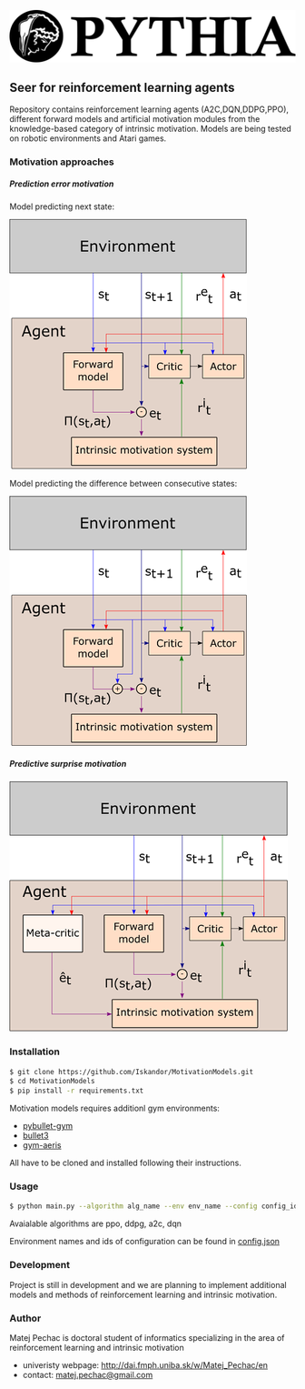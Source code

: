 ![](https://raw.githubusercontent.com/Iskandor/MotivationModels/master/assets/pythia_logo.png)
## Seer for reinforcement learning agents

Repository contains reinforcement learning agents (A2C,DQN,DDPG,PPO), different forward models and artificial motivation modules from the knowledge-based category of intrinsic motivation. Models are being tested on robotic environments and Atari games.

### Motivation approaches
##### Prediction error motivation

Model predicting next state:

![](https://raw.githubusercontent.com/Iskandor/MotivationModels/master/assets/fm.png)

Model predicting the difference between consecutive states:

![](https://raw.githubusercontent.com/Iskandor/MotivationModels/master/assets/rfm.png)

##### Predictive surprise motivation
![](https://raw.githubusercontent.com/Iskandor/MotivationModels/master/assets/mcg.png)

### Installation

```sh
$ git clone https://github.com/Iskandor/MotivationModels.git
$ cd MotivationModels
$ pip install -r requirements.txt
```

Motivation models requires additionl gym environments:
* [pybullet-gym](https://github.com/benelot/pybullet-gym)
* [bullet3](https://github.com/bulletphysics/bullet3)
* [gym-aeris](https://github.com/michalnand/gym-aeris)

All have to be cloned and installed following their instructions.

### Usage
```sh
$ python main.py --algorithm alg_name --env env_name --config config_id
```
Avaialable algorithms are ppo, ddpg, a2c, dqn

Environment names and ids of configuration can be found in [config.json](https://github.com/Iskandor/MotivationModels/blob/master/config.json)

### Development
Project is still in development and we are planning to implement additional models and methods of reinforcement learning and intrinsic motivation. 

### Author
Matej Pechac is doctoral student of informatics specializing in the area of reinforcement learning and intrinsic motivation
- univeristy webpage: http://dai.fmph.uniba.sk/w/Matej_Pechac/en
- contact: matej.pechac@gmail.com